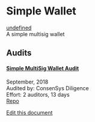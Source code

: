 
# Simple Wallet
  
[undefined](undefined)<br>
A simple multisig wallet


## Audits



#### [Simple MultiSig Wallet Audit](https://diligence.consensys.net/files/SimpleMultisigWallet_Audit.pdf)

September, 2018<br>
Audited by: ConsenSys Diligence<br>Effort: 2 auditors, 13 days<br>
[Repo](https://github.com/christianlundkvist/simple-multisig)
      

  





[Edit this document](https://github.com/ConsenSys/blockchainSecurityDB/blob/master/projects/simple-wallet.json)